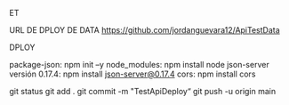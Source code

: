 ET


URL DE DPLOY DE DATA
https://github.com/jordanguevara12/ApiTestData

DPLOY

package-json: npm init –y
node_modules: npm install node
json-server versión 0.17.4: npm install json-server@0.17.4
cors: npm install cors

git status
git add .
git commit -m "TestApiDeploy“
git push -u origin main
